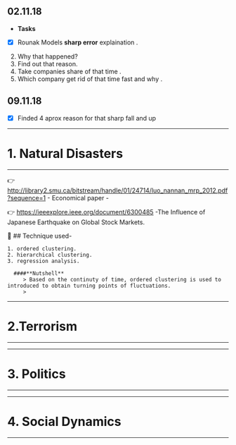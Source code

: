 ## 02.11.18

 * **Tasks** 
- [x] Rounak Models **sharp error** explaination .
2. Why that happened?
3. Find out that reason.
4. Take  companies share of that time .
5. Which company get rid of that time fast and why .

## 09.11.18
- [x] Finded 4 aprox reason for that sharp fall and up

--------------------------------------------------- 

# 1. Natural Disasters 

---------------------------------------------------- 

:point_right:	http://library2.smu.ca/bitstream/handle/01/24714/luo_nannan_mrp_2012.pdf?sequence=1 - Economical paper - 

:point_right:	https://ieeexplore.ieee.org/document/6300485 -The Influence of Japanese Earthquake on Global Stock Markets.
 
:pushpin: ## Technique used- 

    1. ordered clustering.
    2. hierarchical clustering.
    3. regression analysis.
  
      ####**Nutshell** 
         > Based on the continuty of time, ordered clustering is used to introduced to obtain turning points of fluctuations.
         > 
  
-----------------
# 2.Terrorism 
-----------------

-------------
# 3. Politics
-------------

-------------------
# 4. Social Dynamics
------------------
